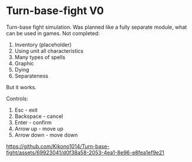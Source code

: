 # Turn-base-fight V0
Turn-base fight simulation. Was planned like a fully separate module, what can be used in games.
Not completed:
1. Inventory (placeholder)
1. Using unit all characteristics
1. Many types of spells
1. Graphic
1. Dying
1. Separateness

But it works.

Controls:
1. Esc        - exit
1. Backspace  - cancel
1. Enter      - confirm
1. Arrow up   - move up
1. Arrow down - move down



https://github.com/Kikono1014/Turn-base-fight/assets/69923041/d0f38a58-2053-4ea1-8e96-e8fea1ef9e21

